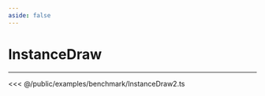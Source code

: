 ```yaml
---
aside: false
---
```


# InstanceDraw
---
<Demo src="/examples/benchmark/InstanceDraw2.ts" :code="false" :height="700"></Demo>

<<< @/public/examples/benchmark/InstanceDraw2.ts